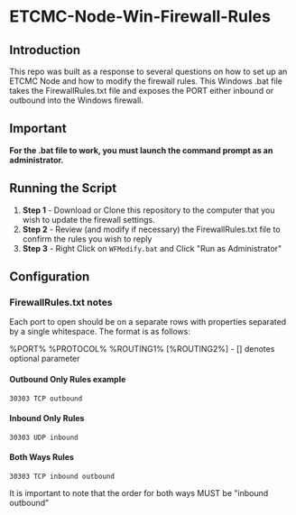 # ETCMC-Node-Win-Firewall-Rules

## Introduction
This repo was built as a response to several questions on how to set up an ETCMC Node and how to modify the firewall rules. This Windows .bat file takes the FirewallRules.txt file and exposes the PORT either inbound or outbound into the Windows firewall. 

## Important
<strong> For the .bat file to work, you must launch the command prompt as an administrator.</strong>

## Running the Script
<ol>
  <li><strong>Step 1</strong> - Download or Clone this repository to the computer that you wish to update the firewall settings.</li>
  <li><strong>Step 2</strong> - Review (and modify if necessary) the FirewallRules.txt file to confirm the rules you wish to reply</li>
  <li><strong>Step 3</strong> - Right Click on <code>WFModify.bat</code> and Click "Run as Administrator"</li>
</ol>

## Configuration

### FirewallRules.txt notes
Each port to open should be on a separate rows with properties separated by a single whitespace. The format is as follows:

%PORT% %PROTOCOL% %ROUTING1% [%ROUTING2%] - [] denotes optional parameter

#### Outbound Only Rules example

<code>30303 TCP outbound</code>

#### Inbound Only Rules
<code>30303 UDP inbound</code>

#### Both Ways Rules

<code>30303 TCP inbound outbound</code>

It is important to note that the order for both ways MUST be "inbound outbound"
